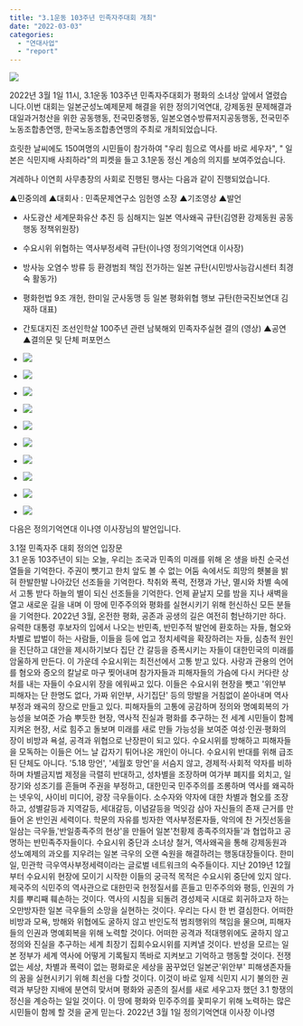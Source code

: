 ```yaml
---
title: "3.1운동 103주년 민족자주대회 개최"
date: "2022-03-03"
categories: 
  - "연대사업"
  - "report"
---
```


![](https://r2.womenandwar.net/2022/03/3.1.jpg)

2022년 3월 1일 11시, 3.1운동 103주년 민족자주대회가 평화의 소녀상 앞에서 열렸습니다.이번 대회는 일본군성노예제문제 해결을 위한 정의기억연대, 강제동원 문제해결과 대일과거청산을 위한 공동행동, 전국민중행동, 일본오염수방류저지공동행동, 전국민주노동조합총연맹, 한국노동조합총연맹의 주최로 개최되었습니다.

흐릿한 날씨에도 150여명의 시민들이 참가하여 "우리 힘으로 역사를 바로 세우자", " 일본은 식민지배 사죄하라"의 피켓을 들고 3.1운동 정신 계승의 의지를 보여주었습니다.

겨레하나 이연희 사무총장의 사회로 진행된 행사는 다음과 같이 진행되었습니다.

 ▲민중의례 
 ▲대회사 : 민족문제연구소 임헌영 소장
 ▲기조영상
 ▲발언
 - 사도광산 세계문화유산 추진 등 심해지는 일본 역사왜곡 규탄(김영환 강제동원 공동행동 정책위원장)
 - 수요시위 위협하는 역사부정세력 규탄(이나영 정의기억연대 이사장)
 - 방사능 오염수 방류 등 환경범죄 책임 전가하는 일본 규탄(시민방사능감시센터 최경숙 활동가)
 - 평화헌법 9조 개헌, 한미일 군사동맹 등 일본 평화위협 행보 규탄(한국진보연대 김재하 대표)
 - 간토대지진 조선인학살 100주년 관련 남북해외 민족자주실현 결의 (영상)
 ▲공연
 ▲결의문 및 단체 퍼포먼스 

- ![](https://r2.womenandwar.net/2022/03/20220301_112614-1.jpg)
    
- ![](https://r2.womenandwar.net/2022/03/20220301_112804-1.jpg)
    
- ![](https://r2.womenandwar.net/2022/03/20220301_113044-1.jpg)
    
- ![](https://r2.womenandwar.net/2022/03/20220301_113355-1.jpg)
    
- ![](https://r2.womenandwar.net/2022/03/20220301_114330-1.jpg)
    
- ![](https://r2.womenandwar.net/2022/03/20220301_114443-1.jpg)
    
- ![](https://r2.womenandwar.net/2022/03/20220301_115537-1.jpg)
    
- ![](https://r2.womenandwar.net/2022/03/IMG_9098-1024x683.jpg)
    
- ![](https://r2.womenandwar.net/2022/03/IMG_9105-1024x683.jpg)
    
- ![](https://r2.womenandwar.net/2022/03/IMG_9110-1024x683.jpg)
    

다음은 정의기억연대 이나영 이사장님의 발언입니다.

3.1절 민족자주 대회 정의연 입장문
     
 3.1 운동 103주년이 되는 오늘, 우리는 조국과 민족의 미래를 위해 온 생을 바친 순국선열들을 기억한다. 
주권이 뺏기고 한치 앞도 볼 수 없는 어둠 속에서도 희망의 횃불을 밝혀 한발한발 나아갔던 선조들을 기억한다. 
착취와 폭력, 전쟁과 가난, 멸시와 차별 속에서 고통 받다 하늘의 별이 되신 선조들을 기억한다. 
언제 끝날지 모를 밤을 지나 새벽을 열고 새로운 길을 내며 이 땅에 민주주의와 평화를 실현시키기 위해 헌신하신 모든 분들을 기억한다.
 2022년 3월, 온전한 평화, 공존과 공생의 길은 여전히 험난하기만 하다. 
유력한 대통령 후보자의 입에서 나오는 반민족, 반민주적 발언에 환호하는 자들, 혐오와 차별로 밥벌이 하는 사람들, 
이들을 등에 업고 정치세력을 확장하려는 자들, 심층적 원인을 진단하고 대안을 제시하기보다 집단 간 갈등을 증폭시키는 자들이 
대한민국의 미래를 암울하게 만든다. 
 이 가운데 수요시위는 최전선에서 고통 받고 있다. 사랑과 관용의 언어를 혐오와 증오의 칼날로 마구 찢어내며 참가자들과 피해자들의 가슴에 
다시 커다란 상처를 내는 자들이 수요시위 장을 에워싸고 있다. 
이들은 수요시위 현장을 뺏고 '위안부 피해자는 단 한명도 없다, 가짜 위안부, 사기집단' 등의 망발을 거침없이 쏟아내며 역사부정과 왜곡의 장으로 만들고 있다. 
피해자들의 고통에 공감하며 정의와 명예회복의 가능성을 보여준 가슴 뿌듯한 현장, 역사적 진실과 평화를 추구하는 전 세계 시민들이 함께 지켜온 현장, 
서로 힘주고 돌보며 미래를 새로 만들 가능성을 보여준 여성·인권·평화의 장이 비방과 욕설, 공격과 위협으로 난장판이 되고 있다. 
 수요시위를 방해하고 피해자들을 모독하는 이들은 어느 날 갑자기 튀어나온 개인이 아니다. 수요시위 반대를 위해 급조된 단체도 아니다. 
'5.18 망언', '세월호 망언'을 서슴지 않고, 경제적·사회적 약자를 비하하며 차별금지법 제정을 극렬히 반대하고, 성차별을 조장하며 여가부 폐지를 외치고, 
일장기와 성조기를 흔들며 주권을 부정하고, 대한민국 민주주의를 조롱하며 역사를 왜곡하는 넷우익, 사이비 미디어, 광장 극우들이다. 
소수자와 약자에 대한 차별과 혐오를 조장하고, 성별갈등과 지역갈등, 세대갈등, 이념갈등을 먹잇감 삼아 자신들의 존재 근거를 만들어 온 반인권 세력이다. 
학문의 자유를 빙자한 역사부정론자들, 악의에 찬 거짓선동을 일삼는 극우들,'반일종족주의 현상'을 만들어 일본'천황제 종족주의자들'과 협업하고 공명하는 반민족주자들이다. 
수요시위 중단과 소녀상 철거, 역사왜곡을 통해 강제동원과 성노예제의 과오를 지우려는 일본 극우의 오랜 숙원을 해결하려는 행동대장들이다. 
한미일, 민관학 극우역사부정세력이라는 글로벌 네트워크의 숙주들이다.
 지난 2019년 12월부터 수요시위 현장에 모이기 시작한 이들의 궁극적 목적은 수요시위 중단에 있지 않다. 
제국주의 식민주의 역사관으로 대한민국 헌정질서를 흔들고 민주주의와 평등, 인권의 가치를 뿌리째 훼손하는 것이다. 
역사의 시침을 되돌려 경성제국 시대로 회귀하고자 하는 오만방자한 일본 극우들의 소망을 실현하는 것이다. 
 우리는 다시 한 번 결심한다. 어떠한 비방과 모욕, 방해와 위협에도 굴하지 않고 반인도적 범죄행위의 책임을 물으며, 피해자들의 인권과 명예회복을 위해 노력할 것이다. 
어떠한 공격과 적대행위에도 굴하지 않고 정의와 진실을 추구하는 세계 최장기 집회수요시위를 지켜낼 것이다. 
반성을 모르는 일본 정부가 세계 역사에 어떻게 기록될지 똑바로 지켜보고 기억하고 행동할 것이다. 
전쟁 없는 세상, 차별과 폭력이 없는 평화로운 세상을 꿈꾸었던 일본군'위안부' 피해생존자들의 꿈을 실현시키기 위해 최선을 다할 것이다. 
 이것이 바로 일제 식민지 시기 불의한 권력과 부당한 지배에 분연히 맞서며 평화와 공존의 질서를 새로 세우고자 했던 3.1 항쟁의 정신을 계승하는 일일 것이다. 
이 땅에 평화와 민주주의를 꽃피우기 위해 노력하는 많은 시민들이 함께 할 것을 굳게 믿는다.
 2022년 3월 1일 정의기억연대 이사장 이나영
